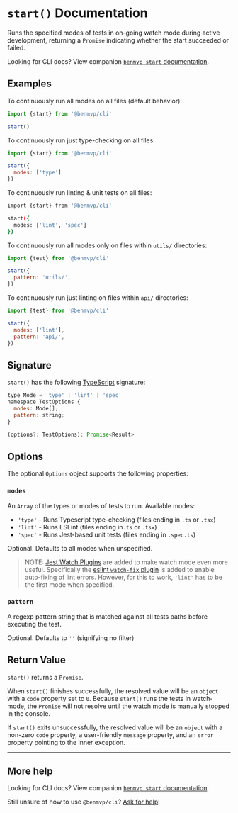 # `start()` Documentation

Runs the specified modes of tests in on-going watch mode during active development, returning a `Promise` indicating whether the start succeeded or failed.

Looking for CLI docs? View companion [`benmvp start` documentation](../cli/start.md).

## Examples

To continuously run all modes on all files (default behavior):

```js
import {start} from '@benmvp/cli'

start()
```

To continuously run just type-checking on all files:

```js
import {start} from '@benmvp/cli'

start({
  modes: ['type']
})
```

To continuously run linting & unit tests on all files:

```sh
import {start} from '@benmvp/cli'

start({
  modes: ['lint', 'spec']
})
```

To continuously run all modes only on files within `utils/` directories:

```js
import {test} from '@benmvp/cli'

start({
  pattern: 'utils/',
})
```

To continuously run just linting on files within `api/` directories:

```js
import {test} from '@benmvp/cli'

start({
  modes: ['lint'],
  pattern: 'api/',
})
```

## Signature

`start()` has the following [TypeScript](https://www.typescriptlang.org/) signature:

```js
type Mode = 'type' | 'lint' | 'spec'
namespace TestOptions {
  modes: Mode[];
  pattern: string;
}

(options?: TestOptions): Promise<Result>
```

## Options

The optional `Options` object supports the following properties:

### `modes`

An `Array` of the types or modes of tests to run. Available modes:

- `'type'` - Runs Typescript type-checking (files ending in `.ts` or `.tsx`)
- `'lint'` - Runs ESLint (files ending in`.ts` or `.tsx`)
- `'spec'` - Runs Jest-based unit tests (files ending in `.spec.ts`)

Optional. Defaults to all modes when unspecified.

> NOTE: [Jest Watch Plugins](https://jestjs.io/docs/en/watch-plugins) are added to make watch mode even more useful. Specifically the [eslint `watch-fix` plugin](https://github.com/jest-community/jest-runner-eslint#toggle---fix-in-watch-mode) is added to enable auto-fixing of lint errors. However, for this to work, `'lint'` has to be the first mode when specified.

### `pattern`

A regexp pattern string that is matched against all tests paths before executing the test.

Optional. Defaults to `''` (signifying no filter)

## Return Value

`start()` returns a `Promise`.

When `start()` finishes successfully, the resolved value will be an `object` with a `code` property set to `0`. Because `start()` runs the tests in watch-mode, the `Promise` will not resolve until the watch mode is manually stopped in the console.

If `start()` exits unsuccessfully, the resolved value will be an `object` with a non-zero `code` property, a user-friendly `message` property, and an `error` property pointing to the inner exception.

---

## More help

Looking for CLI docs? View companion [`benmvp start` documentation](../cli/start.md).

Still unsure of how to use `@benmvp/cli`? [Ask for help](https://github.com/benmvp/benmvp-cli/issues)!
